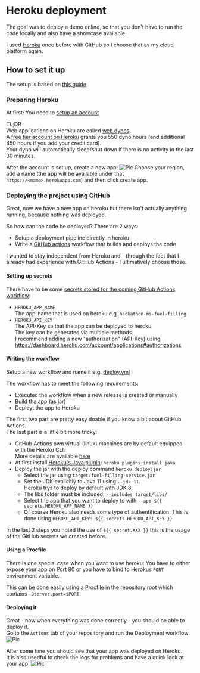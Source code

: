 # Heroku deployment
The goal was to deploy a demo online, so that you don't have to run the code locally and also have a showcase available.

I used [Heroku](https://www.heroku.com/home) once before with GitHub so I choose that as my cloud platform again.

## How to set it up
The setup is based on [this guide](https://dev.to/heroku/deploying-to-heroku-from-github-actions-29ej)

### Preparing Heroku
At first: You need to [setup an account](https://signup.heroku.com/)

TL;DR<br/>
Web applications on Heroku are called [web dynos](https://www.heroku.com/dynos).<br>
A [free tier account on Heroku](https://www.heroku.com/pricing) grants you 550 dyno hours (and additional 450 hours if you add your credit card).<br>
Your dyno will automatically sleep/shut down if there is no activity in the last 30 minutes.

After the account is set up, create a new app:
![Pic](https://user-images.githubusercontent.com/80211953/111872102-e4fb4a80-898d-11eb-8151-ab41ca7a23b7.png)
Choose your region, add a name (the app will be available under that ``https://<name>.herokuapp.com``) and then click create app.

### Deploying the project using GitHub
Great, now we have a new app on heroku but there isn't actually anything running, because nothing was deployed.

So how can the code be deployed?
There are 2 ways:
* Setup a deployment pipeline directly in heroku
* Write a [GitHub actions](https://github.com/features/actions) workflow that builds and deploys the code

I wanted to stay independent from Heroku and - through the fact that I already had experience with GitHub Actions - I ultimatively choose those.

#### Setting up secrets
There have to be some [secrets stored for the coming GitHub Actions workflow](https://docs.github.com/en/actions/reference/encrypted-secrets#creating-encrypted-secrets-for-a-repository):
* ``HEROKU_APP_NAME``<br>
The app-name that is used on heroku e.g. ``hackathon-ms-fuel-filling``
* ``HEROKU_API_KEY``<br>
The API-Key so that the app can be deployed to heroku.<br>
The key can be generated via multiple methods.<br>
I recommend adding a new "authorization" (API-Key) using https://dashboard.heroku.com/account/applications#authorizations

#### Writing the workflow
Setup a new workflow and name it e.g. [deploy.yml](../workflows/deploy.yml)

The workflow has to meet the following requirements:
* Executed the workflow when a new release is created or manually
* Build tha app (as jar)
* Deployt the app to Heroku

The first two part are pretty easy doable if you know a bit about GitHub Actions.<br>
The last part is a little bit more tricky:
* GitHub Actions own virtual (linux) machines are by default equipped with the Heroku CLI.<br>More details are available [here](https://github.com/actions/virtual-environments#available-environments)
* At first install [Heroku's Java plugin](https://github.com/heroku/plugin-java): ``heroku plugins:install java``
* Deploy the jar with the deploy command ``heroku deploy:jar``
  * Select the jar using ``target/fuel-filling-service.jar``
  * Set the JDK explicitly to Java 11 using ``--jdk 11``.<br> Heroku trys to deploy by default with JDK 8.
  * The libs folder must be included: ``--includes target/libs/``
  * Select the app that you want to deploy to with ``--app ${{ secrets.HEROKU_APP_NAME }}``
  * Of course Heroku also needs some type of authentification. This is done using ``HEROKU_API_KEY: ${{ secrets.HEROKU_API_KEY }}``

In the last 2 steps you noted the use of ``${{ secret.XXX }}`` this is the usage of the GitHub secrets we created before.

#### Using a Procfile
There is one special case when you want to use heroku: You have to either expose your app on Port 80 or you have to bind to Herokus ``PORT`` environment variable.

This can be done easily using a [Procfile](/Procfile) in the repository root which contains ``-Dserver.port=$PORT``.

#### Deploying it
Great - now when everything was done correctly - you should be able to deploy it.<br>
Go to the ``Actions`` tab of your repository and run the Deployment workflow:
![Pic](https://user-images.githubusercontent.com/80211953/111875065-137e2300-8998-11eb-9819-f83c0e04cdbc.png)

After some time you should see that your app was deployed on Heroku.<br>
It is also usedful to check the logs for problems and have a quick look at your app.
![Pic](https://user-images.githubusercontent.com/80211953/111875837-1418b880-899c-11eb-895e-81c62ba2e5d4.png)
